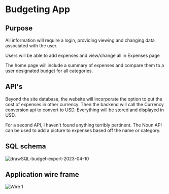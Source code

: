 # Budgeting App

## Purpose
All information will require a login, providing viewing and changing data associated with the user.

Users will be able to add expenses and view/change all in Expenses page

The home page will include a summary of expenses and compare them to a user designated budget for all categories.

## API's
Beyond the site database, the website will incorporate the option to put the cost of expenses in other currency.  Then the backend will call the Currency conversion api to convert to USD.  Everything will be stored and displayed in USD.

For a second API, I haven't found anything terribly pertinent.  The Noun API can be used to add a picture to expenses based off the name or category.

## SQL schema

![drawSQL-budget-export-2023-04-10](https://user-images.githubusercontent.com/59803742/230972320-09fc6c53-67fb-4f3a-855f-4b579cf02130.png)

## Application wire frame
![Wire 1](https://user-images.githubusercontent.com/59803742/230976491-0f8677fb-86c7-4056-9413-a51d4ea73b2a.png)